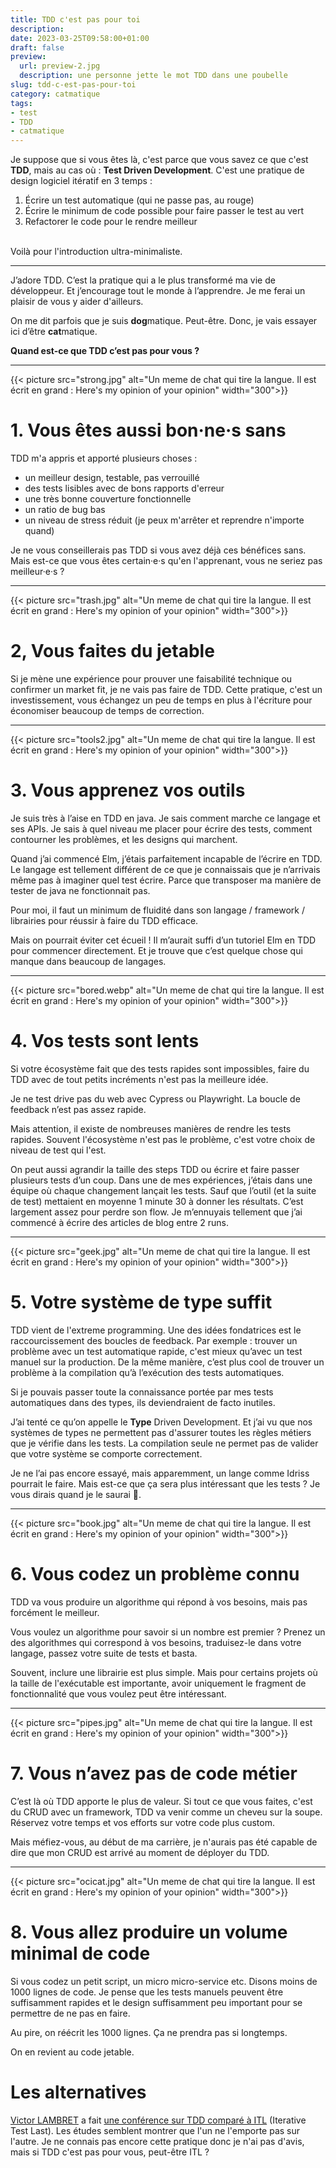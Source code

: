 ```yaml
---
title: TDD c'est pas pour toi
description: 
date: 2023-03-25T09:58:00+01:00
draft: false
preview:
  url: preview-2.jpg
  description: une personne jette le mot TDD dans une poubelle
slug: tdd-c-est-pas-pour-toi
category: catmatique
tags:
- test
- TDD
- catmatique
---
```


Je suppose que si vous êtes là, c'est parce que vous savez ce que c'est __TDD__, mais au cas où : __Test Driven Development__. C'est une pratique de design logiciel itératif en 3 temps :  
1. Écrire un test automatique (qui ne passe pas, au rouge)
2. Écrire le minimum de code possible pour faire passer le test au vert
3. Refactorer le code pour le rendre meilleur  
  
<br>
Voilà pour l'introduction ultra-minimaliste.

----------------------------------------

J’adore TDD. C’est la pratique qui a le plus transformé ma vie de développeur. Et j’encourage tout le monde à l’apprendre. Je me ferai un plaisir de vous y aider d'ailleurs. 

On me dit parfois que je suis <strong>dog</strong>matique. Peut-être. Donc, je vais essayer ici d’être <strong>cat</strong>matique.

__Quand est-ce que TDD c’est pas pour vous ?__

-----
<div class="row">
{{< picture src="strong.jpg" alt="Un meme de chat qui tire la langue. Il est écrit en grand : Here's my opinion of your opinion" width="300">}}
<div>

# 1. Vous êtes aussi bon·ne·s sans
TDD m'a appris et apporté plusieurs choses :  
- un meilleur design, testable, pas verrouillé
- des tests lisibles avec de bons rapports d'erreur
- une très bonne couverture fonctionnelle
- un ratio de bug bas
- un niveau de stress réduit (je peux m'arrêter et reprendre n'importe quand)

Je ne vous conseillerais pas TDD si vous avez déjà ces bénéfices sans. Mais est-ce que vous êtes certain·e·s qu'en l'apprenant, vous ne seriez pas meilleur·e·s ?
</div>
</div>

-----

<div class="row">
{{< picture src="trash.jpg" alt="Un meme de chat qui tire la langue. Il est écrit en grand : Here's my opinion of your opinion" width="300">}}
<div>

# 2, Vous faites du jetable
Si je mène une expérience pour prouver une faisabilité technique ou confirmer un market fit, je ne vais pas faire de TDD. Cette pratique, c'est un investissement, vous échangez un peu de temps en plus à l'écriture pour économiser beaucoup de temps de correction. 
</div>
</div>

-----

<div class="row">
{{< picture src="tools2.jpg" alt="Un meme de chat qui tire la langue. Il est écrit en grand : Here's my opinion of your opinion" width="300">}}
<div>

# 3. Vous apprenez vos outils 
Je suis très à l’aise en TDD en java. Je sais comment marche ce langage et ses APIs. Je sais à quel niveau me placer pour écrire des tests, comment contourner les problèmes, et les designs qui marchent. 

Quand j’ai commencé Elm, j’étais parfaitement incapable de l’écrire en TDD. Le langage est tellement différent de ce que je connaissais que je n’arrivais même pas à imaginer quel test écrire. Parce que transposer ma manière de tester de java ne fonctionnait pas. 

Pour moi, il faut un minimum de fluidité dans son langage / framework / librairies pour réussir à faire du TDD efficace. 

Mais on pourrait éviter cet écueil ! Il m’aurait suffi d’un tutoriel Elm en TDD pour commencer directement. Et je trouve que c’est quelque chose qui manque dans beaucoup de langages. 
</div>
</div>

-----

<div class="row">
{{< picture src="bored.webp" alt="Un meme de chat qui tire la langue. Il est écrit en grand : Here's my opinion of your opinion" width="300">}}
<div>

# 4. Vos tests sont lents
Si votre écosystème fait que des tests rapides sont impossibles, faire du TDD avec de tout petits incréments n'est pas la meilleure idée.

Je ne test drive pas du web avec Cypress ou Playwright. La boucle de feedback n’est pas assez rapide. 

Mais attention, il existe de nombreuses manières de rendre les tests rapides. Souvent l'écosystème n'est pas le problème, c'est votre choix de niveau de test qui l'est.

On peut aussi agrandir la taille des steps TDD ou écrire et faire passer plusieurs tests d’un coup. Dans une de mes expériences, j’étais dans une équipe où chaque changement lançait les tests. Sauf que l’outil (et la suite de test) mettaient en moyenne 1 minute 30 à donner les résultats. C’est largement assez pour perdre son flow. Je m’ennuyais tellement que j’ai commencé à écrire des articles de blog entre 2 runs. 
</div>
</div>

-----

<div class="row">
{{< picture src="geek.jpg" alt="Un meme de chat qui tire la langue. Il est écrit en grand : Here's my opinion of your opinion" width="300">}}
<div>

# 5. Votre système de type suffit
TDD vient de l'extreme programming. Une des idées fondatrices est le raccourcissement des boucles de feedback. Par exemple : trouver un problème avec un test automatique rapide, c'est mieux qu’avec un test manuel sur la production. De la même manière, c’est plus cool de trouver un problème à la compilation qu’à l’exécution des tests automatiques. 

Si je pouvais passer toute la connaissance portée par mes tests automatiques dans des types, ils deviendraient de facto inutiles. 

J’ai tenté ce qu’on appelle le __Type__ Driven Development. Et j’ai vu que nos systèmes de types ne permettent pas d'assurer toutes les règles métiers que je vérifie dans les tests. La compilation seule ne permet pas de valider que votre système se comporte correctement. 

Je ne l’ai pas encore essayé, mais apparemment, un lange comme Idriss pourrait le faire. Mais est-ce que ça sera plus intéressant que les tests ? Je vous dirais quand je le saurai 🤣.
</div>
</div>


-----

<div class="row">
{{< picture src="book.jpg" alt="Un meme de chat qui tire la langue. Il est écrit en grand : Here's my opinion of your opinion" width="300">}}
<div>

# 6. Vous codez un problème connu
TDD va vous produire un algorithme qui répond à vos besoins, mais pas forcément le meilleur. 

Vous voulez un algorithme pour savoir si un nombre est premier ? Prenez un des algorithmes qui correspond à vos besoins, traduisez-le dans votre langage, passez votre suite de tests et basta.

Souvent, inclure une librairie est plus simple. Mais pour certains projets où la taille de l'exécutable est importante, avoir uniquement le fragment de fonctionnalité que vous voulez peut être intéressant.
</div>
</div>

-----

<div class="row">
{{< picture src="pipes.jpg" alt="Un meme de chat qui tire la langue. Il est écrit en grand : Here's my opinion of your opinion" width="300">}}
<div>

# 7. Vous n’avez pas de code métier
C’est là où TDD apporte le plus de valeur. Si tout ce que vous faites, c'est du CRUD avec un framework, TDD va venir comme un cheveu sur la soupe. Réservez votre temps et vos efforts sur votre code plus custom. 

Mais méfiez-vous, au début de ma carrière, je n'aurais pas été capable de dire que mon CRUD est arrivé au moment de déployer du TDD.
</div>
</div>

-----

<div class="row">
{{< picture src="ocicat.jpg" alt="Un meme de chat qui tire la langue. Il est écrit en grand : Here's my opinion of your opinion" width="300">}}
<div>

# 8. Vous allez produire un volume minimal de code
Si vous codez un petit script, un micro micro-service etc. Disons moins de 1000 lignes de code. Je pense que les tests manuels peuvent être suffisamment rapides et le design suffisamment peu important pour se permettre de ne pas en faire. 

Au pire, on réécrit les 1000 lignes. Ça ne prendra pas si longtemps. 

On en revient au code jetable.
</div>
</div>

# Les alternatives
[Victor LAMBRET](https://www.linkedin.com/in/victor-lambret-5218b9b2/) a fait [une conférence sur TDD comparé à ITL](https://www.youtube.com/watch?v=Ddarw3wUXQY) (Iterative Test Last). Les études semblent montrer que l'un ne l'emporte pas sur l'autre. Je ne connais pas encore cette pratique donc je n'ai pas d'avis, mais si TDD c'est pas pour vous, peut-être ITL ? 